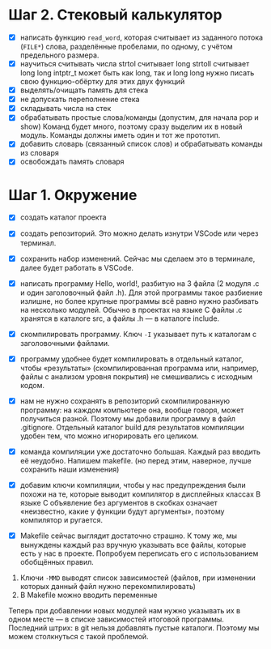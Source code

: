 # Шаг 2. Стековый калькулятор
- [x] написать функцию `read_word`, которая считывает из заданного потока (`FILE*`) слова, разделённые пробелами, по одному, с учётом предельного размера.
- [x] научиться считывать числа
    strtol считывает long
    strtoll считывает long long
    intptr_t может быть как long, так и long long
    нужно писать свою функцию-обёртку для этих двух функций
- [x] выделять/очищать память для стека
- [x] не допускать переполнение стека
- [x] складывать числа на стек
- [x] обрабатывать простые слова/команды (допустим, для начала pop и show)
    Команд будет много, поэтому сразу выделим их в новый модуль.
    Команды должны иметь один и тот же прототип.
- [x] добавить словарь (связанный список слов)
    и обрабатывать команды из словаря
- [x] освобождать память словаря

# Шаг 1. Окружение
- [x] создать каталог проекта
- [x] создать репозиторий. Это можно делать изнутри VSCode или через терминал.
- [x] сохранить набор изменений. Сейчас мы сделаем это в терминале, далее будет работать в VSCode.
- [x] написать программу Hello, world!, разбитую на 3 файла (2 модуля .c и один заголовочный файл .h). Для этой программы такое разбиение излишне, но более крупные программы всё равно нужно разбивать на несколько модулей. 
    Обычно в проектах на языке C файлы .c хранятся в каталоге src, а файлы .h — в каталоге include.
- [x] скомпилировать программу. Ключ `-I` указывает путь к каталогам с заголовочными файлами.
- [x] программу удобнее будет компилировать в отдельный каталог, чтобы «результаты» (скомпилированная программа или, например, файлы с анализом уровня покрытия) не смешивались с исходным кодом.
- [x] нам не нужно сохранять в репозиторий скомпилированную программу: на каждом компьютере она, вообще говоря, может получиться разной. Поэтому мы добавили программу в файл .gitignore. Отдельный каталог build для результатов компиляции удобен тем, что можно игнорировать его целиком.
- [x] команда компиляции уже достаточно большая. Каждый раз вводить её неудобно. Напишем makefile.
    (но перед этим, наверное, лучше сохранить наши изменения)

- [x] добавим ключи компиляции, чтобы у нас предупреждения были похожи на те, которые выводит компилятор в дисплейных классах
    В языке C объявление без аргументов в скобках означает «неизвестно, какие у функции будут аргументы», поэтому компилятор и ругается.

- [x] Makefile сейчас выглядит достаточно страшно. К тому же, мы вынуждены каждый раз вручную указывать все файлы, которые есть у нас в проекте. Попробуем переписать его с использованием обобщённых правил.

1. Ключи `-MMD` выводят список зависимостей (файлов, при изменении которых данный файл нужно перекомпилировать)
2. В Makefile можно вводить переменные

Теперь при добавлении новых модулей нам нужно указывать их в одном месте — в списке зависимостей итоговой программы.
Последний штрих: в git нельзя добавлять пустые каталоги. Поэтому мы можем столкнуться с такой проблемой.

